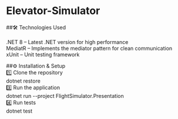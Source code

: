 # Elevator-Simulator

##🛠️ Technologies Used <br /> <br />
.NET 8 – Latest .NET version for high performance <br />
MediatR – Implements the mediator pattern for clean communication <br />
xUnit – Unit testing framework <br />


##⚙️ Installation & Setup <br />
1️⃣ Clone the repository <br />
dotnet restore <br />
3️⃣ Run the application <br />
dotnet run --project FlightSimulator.Presentation <br />
4️⃣ Run tests <br />
dotnet test <br />


